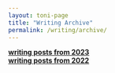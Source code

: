 ```yaml
---
layout: toni-page
title: "Writing Archive"
permalink: /writing/archive/
---
```

<b><a href="/blogs/writing/2023">writing posts from 2023</a></b>
<br><b><a href="/blogs/writing/2022">writing posts from 2022</a></b>